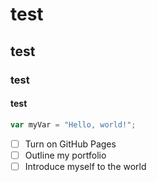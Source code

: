 # test
## test
### test
#### test

``` javascript
var myVar = "Hello, world!";
```
- [ ] Turn on GitHub Pages
- [ ] Outline my portfolio
- [ ] Introduce myself to the world

